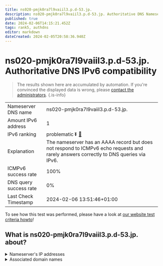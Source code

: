 ```yaml
---
title: ns020-pmjk0ra7l9vaiil3.p.d-53.jp.
description: ns020-pmjk0ra7l9vaiil3.p.d-53.jp. Authoritative DNS Nameserver IPv6 compatibility
published: true
date: 2024-02-06T14:15:21.452Z
tags: rank5, authdns
editor: markdown
dateCreated: 2024-02-05T20:58:36.940Z
---
```


# ns020-pmjk0ra7l9vaiil3.p.d-53.jp. Authoritative DNS IPv6 compatibility

> The results shown here are accumulated by automation. If you're convinced the displayed data is wrong, please [contact the administrators](/howto/chat). 
{.is-info}




|   |   |
| - | - |
| Nameserver DNS name | ns020-pmjk0ra7l9vaiil3.p.d-53.jp.
| Amount IPv6 address | 1
| IPv6 ranking | problematic :arrow_double_down: [🔗](/howto/ranking) |
| Explanation | The nameserver has an AAAA record but does not respond to ICMPv6 echo requests and rarely answers correctly to DNS queries via IPv6. |
| ICMPv6 success rate | 100%|
| DNS query success rate | 0% |
| Last Check Timestamp | 2024-02-06 13:51:46+01:00 |

To see how this test was performed, please have a look at [our website test criteria howto](/howto/testcriteria/authdns)!


## What is ns020-pmjk0ra7l9vaiil3.p.d-53.jp. about?




<details>
<summary>Nameserver's IP addresses</summary>

2001:240:bb81::29:1111

</details>



<details>
<summary>Associated domain names</summary>

www.daiichisankyo.com

</details>
